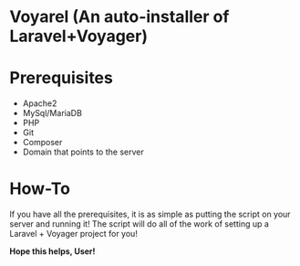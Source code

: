 # Voyarel (An auto-installer of Laravel+Voyager)

# Prerequisites

- Apache2
- MySql/MariaDB
- PHP
- Git
- Composer
- Domain that points to the server

# How-To

If you have all the prerequisites, it is as simple as putting the script on your server and running it! The script will do all of the work of setting up a Laravel + Voyager project for you!

**Hope this helps, User!**
